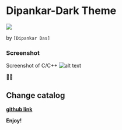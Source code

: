 # Dipankar-Dark Theme 
![](https://raw.githubusercontent.com/dipsonu10/dark-theme-custom/main/Icon.jpg)

by `[Dipankar Das]`

### Screenshot
Screenshot of C/C++
![alt text](https://github.com/dipsonu10/dark-theme-custom/blob/main/image_preview.png?raw=true)

🎉✨

## Change catalog
[**github link**](https://github.com/dipsonu10/dark-theme-custom/blob/main/CHANGELOG.md)

**Enjoy!**